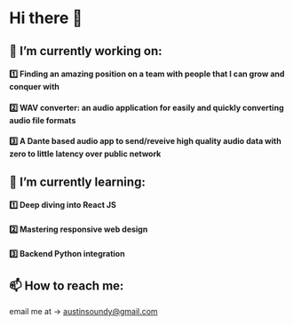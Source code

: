 # Hi there 👋
## 🔭 I’m currently working on:
#### 1️⃣  Finding an amazing position on a team with people that I can grow and conquer with
#### 2️⃣  WAV converter: an audio application for easily and quickly converting audio file formats
#### 3️⃣  A Dante based audio app to send/reveive high quality audio data with zero to little latency over public network


## 🌱 I’m currently learning:
#### 1️⃣  Deep diving into React JS
#### 2️⃣  Mastering responsive web design
#### 3️⃣  Backend Python integration

## 📫 How to reach me:
email me at -> austinsoundy@gmail.com
